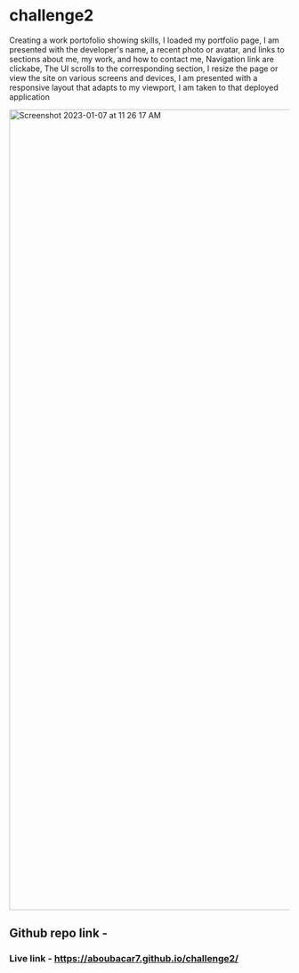 # challenge2
 Creating a work portofolio showing skills,
 I loaded my portfolio page,
 I am presented with the developer's name, a recent photo or avatar, and links to sections about me, my work, and how to contact me,
 Navigation link are clickabe,
 The UI scrolls to the corresponding section,
 I resize the page or view the site on various screens and devices,
 I am presented with a responsive layout that adapts to my viewport,
 I am taken to that deployed application

<img width="1439" alt="Screenshot 2023-01-07 at 11 26 17 AM" src="https://user-images.githubusercontent.com/118768377/211167302-857e4482-28a0-4181-bbed-b518540bfe56.png">

## Github repo link -

### Live link - https://aboubacar7.github.io/challenge2/ 
